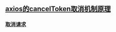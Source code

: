 ## [axios的cancelToken取消机制原理](https://segmentfault.com/a/1190000039028389)

### [取消请求](https://axios-http.com/zh/docs/cancellation)


